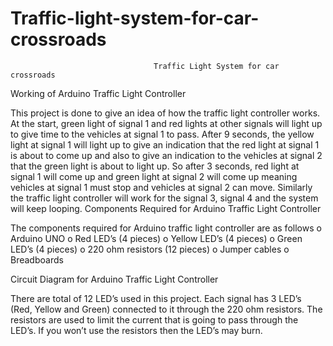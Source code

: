 # Traffic-light-system-for-car-crossroads
                                    Traffic Light System for car crossroads
Working of Arduino Traffic Light Controller

This project is done to give an idea of how the traffic light controller works. At the start, green light of signal 1 and red lights at other signals will light up to give time to the vehicles at signal 1 to pass. After 9 seconds, the yellow light at signal 1 will light up to give an indication that the red light at signal 1 is about to come up and also to give an indication to the vehicles at signal 2 that the green light is about to light up. So after 3 seconds, red light at signal 1 will come up and green light at signal 2 will come up meaning vehicles at signal 1 must stop and vehicles at signal 2 can move. Similarly the traffic light controller will work for the signal 3, signal 4 and the system will keep looping.
Components Required for Arduino Traffic Light Controller

The components required for Arduino traffic light controller are as follows
o	Arduino UNO
o	Red LED’s (4 pieces)
o	Yellow LED’s (4 pieces)
o	Green LED’s (4 pieces)
o	220 ohm resistors (12 pieces)
o	Jumper cables
o	Breadboards

Circuit Diagram for Arduino Traffic Light Controller

There are total of 12 LED’s used in this project. Each signal has 3 LED’s (Red, Yellow and Green) connected to it through the 220 ohm resistors. The resistors are used to limit the current that is going to pass through the LED’s. If you won’t use the resistors then the LED’s may burn.
 
